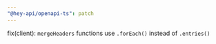 ```yaml
---
"@hey-api/openapi-ts": patch
---
```


fix(client): `mergeHeaders` functions use `.forEach()` instead of `.entries()`
